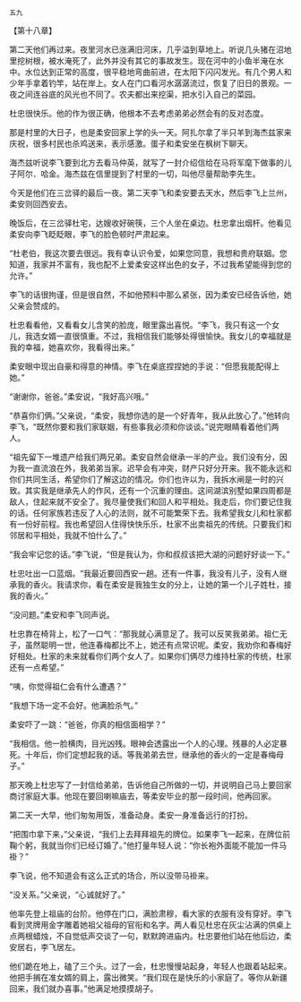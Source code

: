     五九 

   【第十八章】

   第二天他们再过来。夜里河水已涨满旧河床，几乎溢到草地上。听说几头猪在沼地里挖树根，被水淹死了，此外并没有其它的事故发生。现在河中的小鱼半淹在水中。水位达到正常的高度，很平稳地弯曲前进，在太阳下闪闪发光。有几个男人和少年手拿着钓竿，站在岸上。女人在门口看河水潺潺流过，恢复了旧日的景观。一夜之间连谷底的风光也不同了。农夫都出来挖渠，把水引入自己的菜园。

   杜忠很快乐。他的作为很正确，他根本不去考虑弟弟必然会有的反对态度。

   那是村里的大日子，也是柔安回家上学的头一天。阿扎尔拿了半只羊到海杰兹家来庆祝，很多村民也杀鸡送来，表示感激。蛋子和柔安坐在枫树下聊天。

   海杰兹听说李飞要到北方去看马仲英，就写了一封介绍信给在马将军麾下做事的儿子阿尔．哈金。海杰兹在信里提到了村里的一切，叫他尽量帮助李先生。

   今天是他们在三岔驿的最后一夜。第二天李飞和柔安要去天水，然后李飞上兰州，柔安则回西安去。

   晚饭后，在三岔驿杜宅，达嫂收好碗筷，三个人坐在桌边。杜忠拿出烟杆。他看见柔安向李飞眨眨眼，李飞的脸色顿时严肃起来。

   “杜老伯，我这次要去很远。我有幸认识令爱，如果您同意，我想和贵府联姻。您知道，我家并不富有，我也配不上爱柔安这样出色的女子，不过我希望能得到您的允许。”

   李飞的话很拘谨，但是很自然，不如他预料中那么紧张，因为柔安已经告诉他，她父亲会赞成的。

   杜忠看看他，又看看女儿含笑的脸庞，眼里露出喜悦。“李飞，我只有这一个女儿，我选女婿一直很慎重。不过，我相信我们能够处得很愉快。我女儿的幸福就是我的幸福，她喜欢你，我看得出来。”

   柔安眼中现出自豪和得意的神情。李飞在桌底捏捏她的手说：“但愿我能配得上她。”

   “谢谢你，爸爸。”柔安说，“我好高兴哦。”

   “恭喜你们俩。”父亲说，“柔安，我想你选的是一个好青年，我从此放心了。”他转向李飞，“既然你要和我们家联姻，有些事我必须和你谈谈。”说完眼睛看着他们两人。

   “祖先留下一堆遗产给我们两兄弟。柔安自然会继承一半的产业。我们没有分，因为我一直流浪在外，我弟弟当家。迟早会有冲突，财产只好分开来。我不能永远和你们共同生活，希望你们了解这边的情况。你们也许以为，我拆水闸是一时的兴致。其实我是继承先人的作风，还有一个沉重的理由。这间湖滨别墅如果四周都是敌人，住起来就不安全了。我尽量使我们和回人和平相处。我走后，你们要记住我的话。任何家族若违反了人心的法则，就不可能繁荣下去。我希望我女儿和杜家都有一份好前程。我也希望回人住得快快乐乐，杜家不出卖祖先的传统。只要我们和邻居和平相处，我就不怕什么了。”

   “我会牢记您的话。”李飞说，“但是我认为，你和叔叔该把大湖的问题好好谈一下。”

   杜忠吐出一口蓝烟。“我最近要回西安一趟。还有一件事，我没有儿子，没有人继承我的香火。我请求你，看在柔安是我独生女的分上，让她的第一个儿子姓杜，接我的香火。”

   “没问题。”柔安和李飞同声说。

   杜忠靠在椅背上，松了一口气：“那我就心满意足了。我可以反笑我弟弟。祖仁无子，虽然聪明一世，他连春梅都比不上，她还有点常识呢。柔安，我劝你和春梅好好相处。杜家的未来就看你们两个女人了。如果你们俩尽力维持杜家的传统，杜家还有一点希望。”

   “咦，你觉得祖仁会有什么遭遇？”

   “我想下场一定不会好。他满脸杀气。”

   柔安吓了一跳：“爸爸，你真的相信面相学？”

   “我相信。他一脸横肉，目光凶残。眼神会透露出一个人的心理。残暴的人必定暴死。十年后，你们定想起我的话。等我弟弟去世，继承他的香火的一定是春梅母子。”

   那天晚上杜忠写了一封信给弟弟，告诉他自己所做的一切，并说明自己马上要回家商讨家庭大事。他现在要回喇嘛庙去，等柔安毕业的那一段时间，他再回家。

   第二天一大早，他们匆匆用饭，准备动身。柔安一身准备远行的打扮。

   “把围巾拿下来，”父亲说，“我们上去拜拜祖先的牌位。如果李飞一起来，在牌位前鞠个躬，我就当你们已经订婚了。”他打量年轻人说：“你长袍外面能不能加一件马褂？”

   李飞说，他不知道会有这么正式的场合，所以没带马褂来。

   “没关系。”父亲说，“心诚就好了。”

   他率先登上祖庙的台阶。他停在门口，满脸肃穆，看大家的衣服有没有穿好。李飞看到灵牌用金字雕着她祖父祖母的官衔和名字。两人看见杜忠在灰尘沾满的供桌上点两根蜡烛，不自觉低声交谈了一句，默默跨进庙内。杜忠要他们站在他后边，柔安居右，李飞居左。

   他们跪在地上，磕了三个头。过了一会，杜忠慢慢站起身，年轻人也跟着站起来。他把手搁在准女婿的肩上，露出微笑。“我们现在是快乐的小家庭了。等你从新疆回来，我们就办喜事。”他满足地摸摸胡子。


